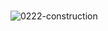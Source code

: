 # 
![0222-construction](https://github.com/user-attachments/assets/e27af8e2-f8df-44c9-8efd-78f9529c8a7a)
